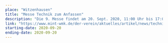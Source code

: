 ```yaml
---
place: "Witzenhausen"
title: "Messe Technik zum Anfassen"
description: "Die 9. Messe findet am 20. Sept. 2020, 11:00 Uhr bis 17:00 Uhr statt. Neben der senseBox stellen sich mehr als 70 weiter Aussteller vor "
link: "https://www.mint-wmk.de/der-verein/aktuelles/artikel/news/technik-zum-anfassen/?tx_news_pi1%5Bcontroller%5D=News&tx_news_pi1%5Baction%5D=detail&cHash=13cfb795df353909d683e515e54d970f"
starting-date: 2020-09-20
ending-date: 2020-09-20
---
```


